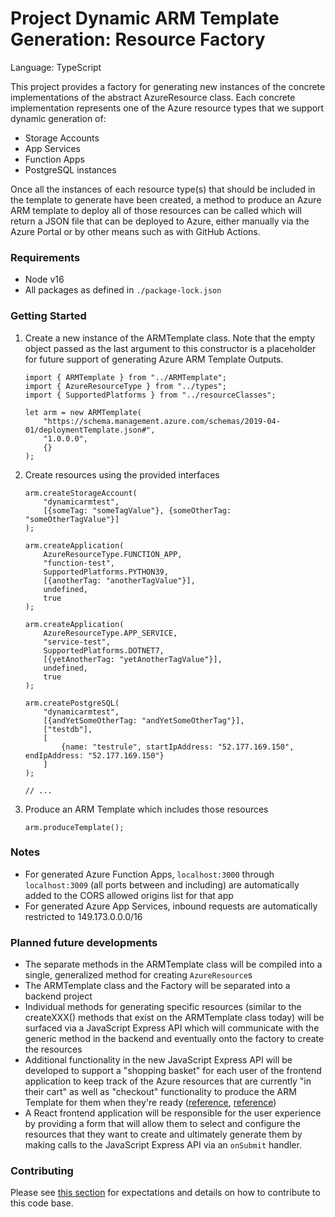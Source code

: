 # Project Dynamic ARM Template Generation: Resource Factory

Language: TypeScript

This project provides a factory for generating new instances of the concrete implementations of the abstract AzureResource class. Each concrete implementation represents one of the Azure resource types that we support dynamic generation of:
- Storage Accounts
- App Services
- Function Apps
- PostgreSQL instances

Once all the instances of each resource type(s) that should be included in the template to generate have been created, a method to produce an Azure ARM template to deploy all of those resources can be called which will return a JSON file that can be deployed to Azure, either manually via the Azure Portal or by other means such as with GitHub Actions.

### Requirements

- Node v16
- All packages as defined in `./package-lock.json`

### Getting Started

1. Create a new instance of the ARMTemplate class. Note that the empty object passed as the last argument to this constructor is a placeholder for future support of generating Azure ARM Template Outputs.
    ```
    import { ARMTemplate } from "../ARMTemplate";
    import { AzureResourceType } from "../types";
    import { SupportedPlatforms } from "../resourceClasses";

    let arm = new ARMTemplate(
        "https://schema.management.azure.com/schemas/2019-04-01/deploymentTemplate.json#",
        "1.0.0.0",
        {}
    );
    ```
2. Create resources using the provided interfaces
    ```
    arm.createStorageAccount(
        "dynamicarmtest",
        [{someTag: "someTagValue"}, {someOtherTag: "someOtherTagValue"}]
    );

    arm.createApplication(
        AzureResourceType.FUNCTION_APP,
        "function-test",
        SupportedPlatforms.PYTHON39,
        [{anotherTag: "anotherTagValue"}],
        undefined,
        true
    );

    arm.createApplication(
        AzureResourceType.APP_SERVICE,
        "service-test",
        SupportedPlatforms.DOTNET7,
        [{yetAnotherTag: "yetAnotherTagValue"}],
        undefined,
        true
    );

    arm.createPostgreSQL(
        "dynamicarmtest",
        [{andYetSomeOtherTag: "andYetSomeOtherTag"}],
        ["testdb"],
        [
            {name: "testrule", startIpAddress: "52.177.169.150", endIpAddress: "52.177.169.150"}
        ]
    );

    // ...
    ```
3. Produce an ARM Template which includes those resources
    ```
    arm.produceTemplate();
    ```

### Notes
- For generated Azure Function Apps, `localhost:3000` through `localhost:3009` (all ports between and including) are automatically added to the CORS allowed origins list for that app
- For generated Azure App Services, inbound requests are automatically restricted to 149.173.0.0.0/16

### Planned future developments
- The separate methods in the ARMTemplate class will be compiled into a single, generalized method for creating `AzureResource`s
- The ARMTemplate class and the Factory will be separated into a backend project
- Individual methods for generating specific resources (similar to the createXXX() methods that exist on the ARMTemplate class today) will be surfaced via a JavaScript Express API which will communicate with the generic method in the backend and eventually onto the factory to create the resources
- Additional functionality in the new JavaScript Express API will be developed to support a "shopping basket" for each user of the frontend application to keep track of the Azure resources that are currently "in their cart" as well as "checkout" functionality to produce the ARM Template for them when they're ready ([reference](https://www.delftstack.com/howto/node.js/node.js-send-file/), [reference](https://blog.devgenius.io/react-tips-back-button-stop-event-bubbling-merging-states-5aca03bf50f9))
- A React frontend application will be responsible for the user experience by providing a form that will allow them to select and configure the resources that they want to create and ultimately generate them by making calls to the JavaScript Express API via an `onSubmit` handler.


### Contributing

Please see [this section](/docs/gettingStarted/README.md#contributing--developing) for expectations and details on how to contribute to this code base.
